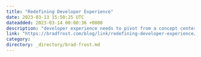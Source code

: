 ```yaml
---
title: "Redefining Developer Experience"
date: 2023-03-13 15:50:25 UTC
dateadded: 2023-03-14 00:00:36 +0000
description: "developer experience needs to pivot from a concept centered on feeling fast and living on the bleeding edge to one based on the enabling of developers to deliver reliable and first rate end user experiences — for as many users […]"
link: "https://bradfrost.com/blog/link/redefining-developer-experience/"
category:
directory: _directory/brad-frost.md
---
```

